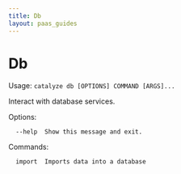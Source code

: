 ```yaml
---
title: Db
layout: paas_guides
---
```


# Db

Usage: `catalyze db [OPTIONS] COMMAND [ARGS]...`

  Interact with database services.

Options:

```
  --help  Show this message and exit.
```

Commands:

```
  import  Imports data into a database
```
